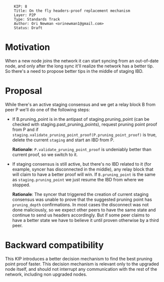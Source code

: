 ```
    KIP: 8
    Title: On the fly headers-proof replacement mechanism
    Layer: P2P
    Type: Standards Track
    Author: Ori Newman <orinewman1@gmail.com>
    Status: Draft
```

# Motivation
When a new node joins the network it can start syncing from an out-of-date node, and only after the long sync it'll realize the network has a better tip.
So there's a need to propose better tips in the middle of staging IBD.

# Proposal
While there's an active staging consensus and we get a relay block B from peer P we'll do one of the following steps:

* If B.pruning_point is in the antipast of staging.pruning_point (can be checked with staging.past_pruning_points), request pruning point proof from P and if `staging.validate_pruning_point_proof(P.pruning_point_proof)` is true, delete the current `staging` and start an IBD from P.

    **Rationale**: `P.validate_pruning_point_proof` is undeniably better than current proof, so we switch to it.

* If staging consensus is still active, but there's no IBD related to it (for example, syncer has disconnected in the middle), any relay block that will claim to have a better proof will win. If `B.pruning_point` is the same as `staging.pruning_point` we just resume the IBD from where we stopped.

    **Rationale**: The syncer that triggered the creation of current staging consensus was unable to prove that the suggested pruning point has `pruning_depth` confirmations. In most cases the disconnect was not done maliciously, so we expect other peers to have the same state and continue to send us headers accordingly. But if some peer claims to have a better state we have to believe it until proven otherwise by a third peer.

# Backward compatibility
This KIP introduces a better decision mechanism to find the best pruning point proof faster. This decision mechanism is relevant only to the upgraded node itself, and should not interrupt any communication with the rest of the network, including non upgraded nodes.